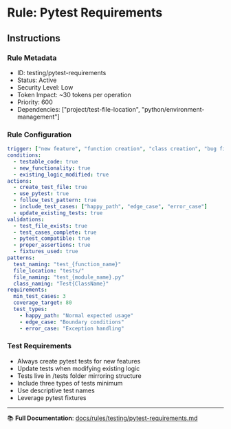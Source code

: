 # Rule: Pytest Requirements

## Instructions

### Rule Metadata
- ID: testing/pytest-requirements
- Status: Active
- Security Level: Low
- Token Impact: ~30 tokens per operation
- Priority: 600
- Dependencies: ["project/test-file-location", "python/environment-management"]

### Rule Configuration
```yaml
trigger: ["new feature", "function creation", "class creation", "bug fix", "logic change"]
conditions:
  - testable_code: true
  - new_functionality: true
  - existing_logic_modified: true
actions:
  - create_test_file: true
  - use_pytest: true
  - follow_test_pattern: true
  - include_test_cases: ["happy_path", "edge_case", "error_case"]
  - update_existing_tests: true
validations:
  - test_file_exists: true
  - test_cases_complete: true
  - pytest_compatible: true
  - proper_assertions: true
  - fixtures_used: true
patterns:
  test_naming: "test_{function_name}"
  file_location: "tests/"
  file_naming: "test_{module_name}.py"
  class_naming: "Test{ClassName}"
requirements:
  min_test_cases: 3
  coverage_target: 80
  test_types:
    - happy_path: "Normal expected usage"
    - edge_case: "Boundary conditions"
    - error_case: "Exception handling"
```

### Test Requirements
- Always create pytest tests for new features
- Update tests when modifying existing logic
- Tests live in /tests folder mirroring structure
- Include three types of tests minimum
- Use descriptive test names
- Leverage pytest fixtures

---

📚 **Full Documentation**: [docs/rules/testing/pytest-requirements.md](../../../docs/rules/testing/pytest-requirements.md)